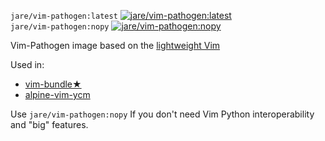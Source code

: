`jare/vim-pathogen:latest`  [![jare/vim-pathogen:latest](https://badge.imagelayers.io/jare/vim-pathogen:latest.svg)](https://imagelayers.io/?images=jare/vim-pathogen:latest 'Get your own badge on imagelayers.io')   
`jare/vim-pathogen:nopy` [![jare/vim-pathogen:nopy](https://badge.imagelayers.io/jare/vim-pathogen:nopy.svg)](https://imagelayers.io/?images=jare/vim-pathogen:nopy 'Get your own badge on imagelayers.io')   

Vim-Pathogen image based on  the [lightweight Vim](https://registry.hub.docker.com/u/jare/alpine-vim/)

Used in:
- [vim-bundle★](https://registry.hub.docker.com/u/jare/vim-bundle/)
- [alpine-vim-ycm](https://registry.hub.docker.com/u/jare/alpine-vim-ycm/)


Use `jare/vim-pathogen:nopy` If you don't need Vim Python interoperability and "big" features.
